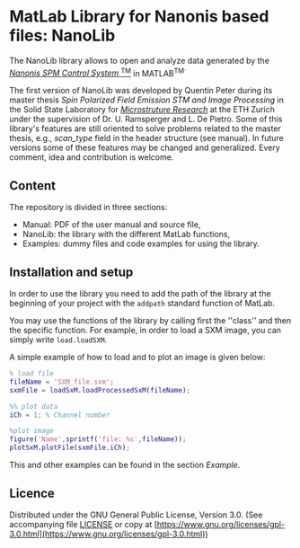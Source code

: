 # MatLab Library for Nanonis based files: NanoLib

The NanoLib library allows to open and analyze data generated by the [*Nanonis SPM Control System* <sup>TM<sup>](http://www.specs-zurich.com/en/home.html;jsessionid=FCD8A587EE447665C3F4A8CC374671EE) in MATLAB<sup>TM<sup>.

The first version of NanoLib was developed by Quentin Peter during its master thesis *Spin Polarized Field Emission STM and Image Processing* in the Solid State Laboratory for [*Microstruture Research*](http://www.microstructure.ethz.ch) at the ETH Zurich under the supervision of Dr. U. Ramsperger and L. De Pietro.
Some of this library's features are still oriented to solve problems related to the master thesis, e.g., *scan_type* field in the header structure (see manual). In future versions some of these features may be changed and generalized. Every comment, idea and contribution is welcome.

## Content

The repository is divided in three sections:
* Manual: PDF of the user manual and source file,
* NanoLib: the library with the different MatLab functions,
* Examples: dummy files and code examples for using the library.

## Installation and setup

In order to use the library you need to add the path of the library at the beginning of your project with the ```addpath``` standard function of MatLab.

You may use the functions of the library by calling first the ''class'' and then the specific function. For example, in order to load a SXM image, you can simply write ```load.loadSXM```.

A simple example of how to load and to plot an image is given below:

```matlab
% load file
fileName = 'SXM_file.sxm';
sxmFile = loadSxM.loadProcessedSxM(fileName);

%% plot data
iCh = 1; % Channel number

%plot image
figure('Name',sprintf('file: %s',fileName));
plotSxM.plotFile(sxmFile,iCh);
```

This and other examples can be found in the section *Example*.

## Licence

Distributed under the GNU General Public License, Version 3.0. (See accompanying file [LICENSE](LICENSE) or copy at [https://www.gnu.org/licenses/gpl-3.0.html](https://www.gnu.org/licenses/gpl-3.0.html))
